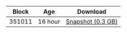 |     Block   |     Age     |   Download  |
| ----------- | ----------- | ----------- |
|   351011   |  16 hour | [Snapshot (0.3 GB)](https://s3.eu-central-1.amazonaws.com/w3coins.io/snapshots/lava-testnet/lava_snapsot_latest.tar.lz4)  |
